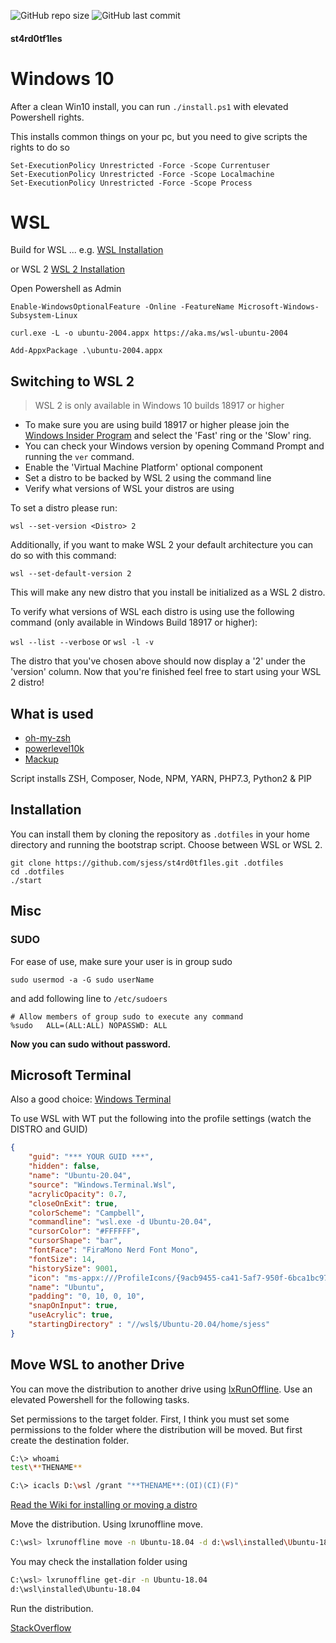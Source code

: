 ![GitHub repo size](https://img.shields.io/github/repo-size/sjess/st4rd0tf1les?style=for-the-badge)
![GitHub last commit](https://img.shields.io/github/last-commit/sjess/st4rd0tf1les?style=for-the-badge)

#### st4rd0tf1les

# Windows 10

After a clean Win10 install, you can run `./install.ps1` with elevated Powershell rights.

This installs common things on your pc, but you need to give scripts the rights to do so

```
Set-ExecutionPolicy Unrestricted -Force -Scope Currentuser
Set-ExecutionPolicy Unrestricted -Force -Scope Localmachine
Set-ExecutionPolicy Unrestricted -Force -Scope Process
```

# WSL

Build for WSL ... e.g. [WSL Installation](https://twasa.ml/post/wsl/)

or WSL 2 [WSL 2 Installation](https://docs.microsoft.com/de-de/windows/wsl/wsl2-install)

Open Powershell as Admin

`Enable-WindowsOptionalFeature -Online -FeatureName Microsoft-Windows-Subsystem-Linux`

`curl.exe -L -o ubuntu-2004.appx https://aka.ms/wsl-ubuntu-2004`

`Add-AppxPackage .\ubuntu-2004.appx`

## Switching to WSL 2

> WSL 2 is only available in Windows 10 builds 18917 or higher

* To make sure you are using build 18917 or higher please join the [Windows Insider Program](https://insider.windows.com/en-us/) and select the 'Fast' ring or the 'Slow' ring.
* You can check your Windows version by opening Command Prompt and running the `ver` command.
* Enable the 'Virtual Machine Platform' optional component
* Set a distro to be backed by WSL 2 using the command line
* Verify what versions of WSL your distros are using

To set a distro please run:

`wsl --set-version <Distro> 2`

Additionally, if you want to make WSL 2 your default architecture you can do so with this command:

`wsl --set-default-version 2`

This will make any new distro that you install be initialized as a WSL 2 distro.

To verify what versions of WSL each distro is using use the following command (only available in Windows Build 18917 or higher):

`wsl --list --verbose` or `wsl -l -v`

The distro that you've chosen above should now display a '2' under the 'version' column. Now that you're finished feel free to start using your WSL 2 distro!

## What is used

* [oh-my-zsh](https://github.com/robbyrussell/oh-my-zsh)
* [powerlevel10k](https://github.com/romkatv/powerlevel10k)
* [Mackup](https://github.com/lra/mackup)

Script installs ZSH, Composer, Node, NPM, YARN, PHP7.3, Python2 & PIP

## Installation

You can install them by cloning the repository as `.dotfiles` in your home directory and running the bootstrap script. Choose between WSL or WSL 2.

```batch
git clone https://github.com/sjess/st4rd0tf1les.git .dotfiles
cd .dotfiles
./start
```

## Misc

### SUDO

For ease of use, make sure your user is in group sudo

```batch
sudo usermod -a -G sudo userName
```

and add following line to `/etc/sudoers`

```batch
# Allow members of group sudo to execute any command
%sudo   ALL=(ALL:ALL) NOPASSWD: ALL
```

**Now you can sudo without password.**

## Microsoft Terminal

Also a good choice: [Windows Terminal](https://github.com/microsoft/terminal/releases)

To use WSL with WT put the following into the profile settings (watch the DISTRO and GUID)

```json
{
    "guid": "*** YOUR GUID ***",
    "hidden": false,
    "name": "Ubuntu-20.04",
    "source": "Windows.Terminal.Wsl",
	"acrylicOpacity": 0.7,
    "closeOnExit": true,
    "colorScheme": "Campbell",
    "commandline": "wsl.exe -d Ubuntu-20.04",
    "cursorColor": "#FFFFFF",
    "cursorShape": "bar",
    "fontFace": "FiraMono Nerd Font Mono",
    "fontSize": 14,
    "historySize": 9001,
    "icon": "ms-appx:///ProfileIcons/{9acb9455-ca41-5af7-950f-6bca1bc9722f}.png",
    "name": "Ubuntu",
    "padding": "0, 10, 0, 10",
    "snapOnInput": true,
    "useAcrylic": true,
    "startingDirectory" : "//wsl$/Ubuntu-20.04/home/sjess"
}
```

## Move WSL to another Drive

You can move the distribution to another drive using [lxRunOffline](https://github.com/DDoSolitary/LxRunOffline). Use an elevated Powershell for the following tasks.

Set permissions to the target folder. First, I think you must set some permissions to the folder where the distribution will be moved. But first create the destination folder.

```bash
C:\> whoami
test\**THENAME**

C:\> icacls D:\wsl /grant "**THENAME**:(OI)(CI)(F)"
```

[Read the Wiki for installing or moving a distro](https://github.com/DDoSolitary/LxRunOffline/wiki)

Move the distribution. Using lxrunoffline move.

```bash
C:\wsl> lxrunoffline move -n Ubuntu-18.04 -d d:\wsl\installed\Ubuntu-18.04
```
You may check the installation folder using
```bash
C:\wsl> lxrunoffline get-dir -n Ubuntu-18.04
d:\wsl\installed\Ubuntu-18.04
```

Run the distribution. 

[StackOverflow](https://stackoverflow.com/questions/38779801/move-wsl-bash-on-windows-root-filesystem-to-another-hard-drive)
